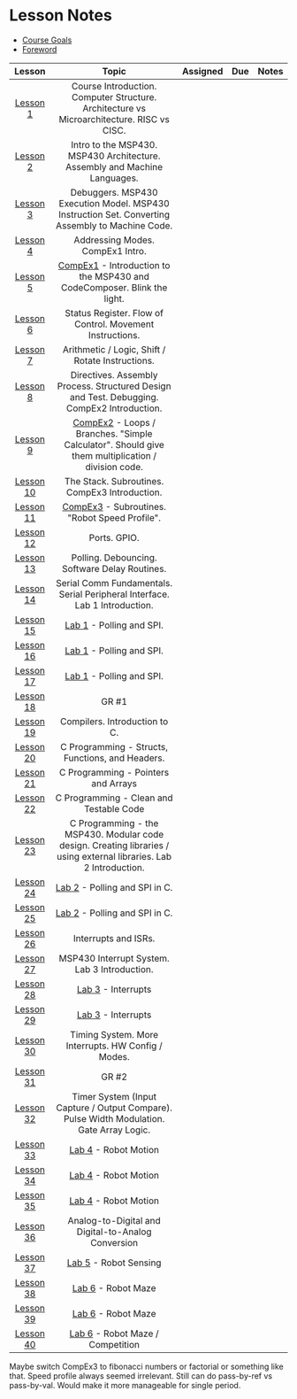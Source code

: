 # Lesson Notes

- [Course Goals](course_goals)
- [Foreword](foreword)

| Lesson | Topic | Assigned | Due | Notes |
| :-: | :-: | :-: | :-: | :-: |
| [Lesson 1](L1/index.html) | Course Introduction. Computer Structure.  Architecture vs Microarchitecture.  RISC vs CISC. | | |
| [Lesson 2](L2/index.html) | Intro to the MSP430.  MSP430 Architecture.  Assembly and Machine Languages. | | |
| [Lesson 3](L3/index.html) | Debuggers.  MSP430 Execution Model.  MSP430 Instruction Set.  Converting Assembly to Machine Code. | | |
| [Lesson 4](L4/index.html) | Addressing Modes.  CompEx1 Intro. | | |
| [Lesson 5](L5/index.html) | [CompEx1]() - Introduction to the MSP430 and CodeComposer.  Blink the light. | | |
| [Lesson 6](L6/index.html) | Status Register.  Flow of Control.  Movement Instructions. | | |
| [Lesson 7](L7/index.html) | Arithmetic / Logic, Shift / Rotate Instructions. | | |
| [Lesson 8](L8/index.html) | Directives.  Assembly Process.  Structured Design and Test.  Debugging.  CompEx2 Introduction. | | |
| [Lesson 9](L9/index.html) | [CompEx2]() - Loops / Branches.  "Simple Calculator".  Should give them multiplication / division code. | | |
| [Lesson 10](L10/index.html) | The Stack.  Subroutines.  CompEx3 Introduction. | | |
| [Lesson 11](L11/index.html) | [CompEx3]() - Subroutines.  "Robot Speed Profile". | | |
| [Lesson 12](L12/index.html) | Ports.  GPIO. | | |
| [Lesson 13](L13/index.html) | Polling.  Debouncing.  Software Delay Routines. | | |
| [Lesson 14](L14/index.html) | Serial Comm Fundamentals.  Serial Peripheral Interface.  Lab 1 Introduction. | | |
| [Lesson 15](L15/index.html) | [Lab 1]() - Polling and SPI. | | |
| [Lesson 16](L16/index.html) | [Lab 1]() - Polling and SPI. | | |
| [Lesson 17](L17/index.html) | [Lab 1]() - Polling and SPI. | | |
| [Lesson 18](L18/index.html) | GR #1 | | |
| [Lesson 19](L19/index.html) | Compilers.  Introduction to C. | | |
| [Lesson 20](L20/index.html) | C Programming - Structs, Functions, and Headers. | | |
| [Lesson 21](L21/index.html) | C Programming - Pointers and Arrays | | |
| [Lesson 22](L22/index.html) | C Programming - Clean and Testable Code | | |
| [Lesson 23](L23/index.html) | C Programming - the MSP430.  Modular code design.  Creating libraries / using external libraries.  Lab 2 Introduction. | | |
| [Lesson 24](L24/index.html) | [Lab 2]() - Polling and SPI in C. | | |
| [Lesson 25](L25/index.html) | [Lab 2]() - Polling and SPI in C. | | |
| [Lesson 26](L26/index.html) | Interrupts and ISRs. | | |
| [Lesson 27](L27/index.html) | MSP430 Interrupt System.  Lab 3 Introduction. | | |
| [Lesson 28](L28/index.html) | [Lab 3]() - Interrupts | | |
| [Lesson 29](L29/index.html) | [Lab 3]() - Interrupts | | |
| [Lesson 30](L30/index.html) | Timing System.  More Interrupts.  HW Config / Modes. | | |
| [Lesson 31](L31/index.html) | GR #2 | | |
| [Lesson 32](L32/index.html) | Timer System (Input Capture / Output Compare).  Pulse Width Modulation.  Gate Array Logic. | | |
| [Lesson 33](L33/index.html) | [Lab 4]() - Robot Motion | | |
| [Lesson 34](L34/index.html) | [Lab 4]() - Robot Motion | | |
| [Lesson 35](L35/index.html) | [Lab 4]() - Robot Motion | | |
| [Lesson 36](L36/index.html) | Analog-to-Digital and Digital-to-Analog Conversion | | |
| [Lesson 37](L37/index.html) | [Lab 5]() - Robot Sensing | | |
| [Lesson 38](L38/index.html) | [Lab 6]() - Robot Maze | | |
| [Lesson 39](L39/index.html) | [Lab 6]() - Robot Maze | | |
| [Lesson 40](L40/index.html) | [Lab 6]() - Robot Maze / Competition | | |

Maybe switch CompEx3 to fibonacci numbers or factorial or something like that.  Speed profile always seemed irrelevant.  Still can do pass-by-ref vs pass-by-val.  Would make it more manageable for single period.
